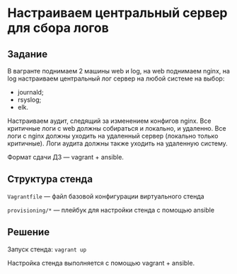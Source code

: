 # Настраиваем центральный сервер для сбора логов

## Задание

В вагранте поднимаем 2 машины web и log, на web поднимаем nginx,
на log настраиваем центральный лог сервер на любой системе на выбор:

- journald;
- rsyslog;
- elk.

Настраиваем аудит, следящий за изменением конфигов nginx.
Все критичные логи с web должны собираться и локально, и удаленно.
Все логи с nginx должны уходить на удаленный сервер (локально только критичные).
Логи аудита должны также уходить на удаленную систему.

Формат сдачи ДЗ — vagrant + ansible.

## Структура стенда

`Vagrantfile` — файл базовой конфигурации виртуального стенда

`provisioning/*` — плейбук для настройки стенда с помощью ansible

## Решение

Запуск стенда: `vagrant up`

Настройка стенда выполняется с помощью vagrant + ansible.
